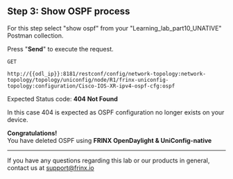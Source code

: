## Step 3: Show OSPF process

For this step select "show ospf" from your "Learning_lab_part10_UNATIVE" Postman collection.

Press "**Send**" to execute the request.

```
GET

http://{{odl_ip}}:8181/restconf/config/network-topology:network-topology/topology/uniconfig/node/R1/frinx-uniconfig-topology:configuration/Cisco-IOS-XR-ipv4-ospf-cfg:ospf
```


Expected Status code: **404 Not Found**

In this case 404 is expected as OSPF configuration no longer exists on your device.

**Congratulations!** <br>
You have deleted OSPF using **FRINX OpenDaylight & UniConfig-native**

---
If you have any questions regarding this lab or our products in general, contact us at [support@frinx.io](mailto:support@frinx.io)